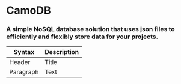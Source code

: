 # CamoDB
### A simple NoSQL database solution that uses json files to efficiently and flexibly store data for your projects.

| Syntax | Description |
| ----------- | ----------- |
| Header | Title |
| Paragraph | Text |
